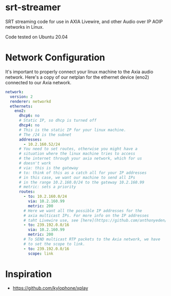 # srt-streamer

SRT streaming code for use in AXIA Livewire, and other Audio over IP AOIP networks in Linux.

Code tested on Ubuntu 20.04

# Network Configuration
It's important to properly connect your linux machine to the Axia audio network. Here's a copy of 
our netplan for the ethernet device (eno2) connected to our Axia network.

```yaml
network:
  version: 2
  renderer: networkd
  ethernets:
    eno2:
      dhcp6: no
      # Static IP, so dhcp is turned off
      dhcp4: no
      # This is the static IP for your linux machine.
      # The /24 is the subnet
      addresses:
        - 10.2.160.52/24
      # You need to set routes, otherwise you might have a
      # situation where the linux machine tries to access
      # the internet through your axia network, which for us
      # doesn't work
      # via: this is the gateway
      # to: think of this as a catch all for your IP addresses
      # in this case, we want our machine to send all IPs 
      # in the range 10.2.160.0/24 to the gateway 10.2.160.99
      # metric: sets a priority
      routes:
        - to: 10.2.160.0/24
          via: 10.2.160.99
          metric: 200
        # Here we want all the possible IP addresses for the
        # axia multicast IPs. For more info on the IP addresses
        # taht Livewire use, see [here](https://github.com/anthonyeden/Axia-Livewire-Stream-Address-Helper).
        - to: 239.192.0.0/16
          via: 10.2.160.99
          metric: 200
        # To SEND multicast RTP packets to the Axia network, we have
        # to set the scope to link.
        - to: 239.192.0.0/16
          scope: link
```


# Inspiration

- https://github.com/kylophone/xplay
